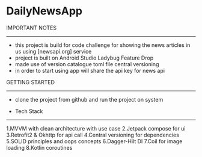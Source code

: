 
# DailyNewsApp
IMPORTANT NOTES
***************

* this project is build for code challenge for showing the news articles in us using [newsapi.org] service
* project is built on Android Studio Ladybug Feature Drop
* made use of version catalogue toml file central versioning
* in order to start using app will share the api key for news api

GETTING STARTED
***************
* clone the project from github and run the project on system 

* Tech Stack 
--------------
1.MVVM with clean architecture with use case
2.Jetpack compose for ui
3.Retrofit2 & Okhttp for api call 
4.Central versioning for dependencies
5.SOLID principles and oops concepts
6.Dagger-Hilt DI
7.Coil for image loading
8.Kotlin coroutines
